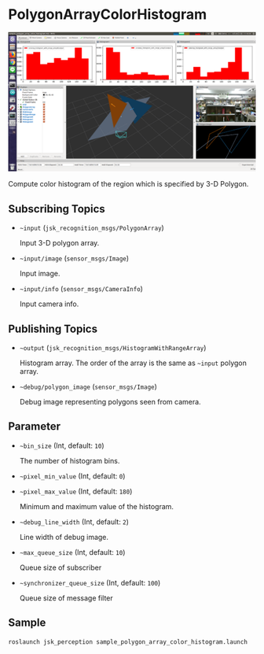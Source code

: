 # PolygonArrayColorHistogram

![](images/polygon_array_color_histogram.png)

Compute color histogram of the region which is specified by 3-D Polygon.

## Subscribing Topics
* `~input` (`jsk_recognition_msgs/PolygonArray`)

  Input 3-D polygon array.

* `~input/image` (`sensor_msgs/Image`)

  Input image.

* `~input/info` (`sensor_msgs/CameraInfo`)

  Input camera info.

## Publishing Topics
* `~output` (`jsk_recognition_msgs/HistogramWithRangeArray`)

  Histogram array. The order of the array is the same as `~input` polygon array.

* `~debug/polygon_image` (`sensor_msgs/Image`)

  Debug image representing polygons seen from camera.


## Parameter
* `~bin_size` (Int, default: `10`)

  The number of histogram bins.

* `~pixel_min_value` (Int, default: `0`)
* `~pixel_max_value` (Int, default: `180`)

  Minimum and maximum value of the histogram.

* `~debug_line_width` (Int, default: `2`)

  Line width of debug image.

* `~max_queue_size` (Int, default: `10`)

  Queue size of subscriber

* `~synchronizer_queue_size` (Int, default: `100`)

  Queue size of message filter


## Sample

```bash
roslaunch jsk_perception sample_polygon_array_color_histogram.launch
```
